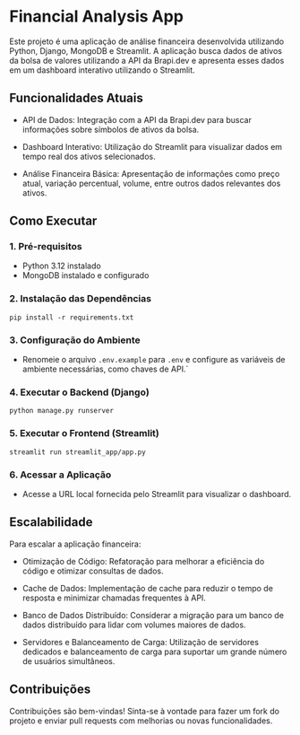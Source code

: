 # Financial Analysis App

Este projeto é uma aplicação de análise financeira desenvolvida utilizando Python, Django, MongoDB e Streamlit. A aplicação busca dados de ativos da bolsa de valores utilizando a API da Brapi.dev e apresenta esses dados em um dashboard interativo utilizando o Streamlit.

## Funcionalidades Atuais

- API de Dados: Integração com a API da Brapi.dev para buscar informações sobre símbolos de ativos da bolsa.

- Dashboard Interativo: Utilização do Streamlit para visualizar dados em tempo real dos ativos selecionados.

- Análise Financeira Básica: Apresentação de informações como preço atual, variação percentual, volume, entre outros dados relevantes dos ativos.

## Como Executar

### 1. Pré-requisitos

- Python 3.12 instalado
- MongoDB instalado e configurado

### 2. Instalação das Dependências

```text
pip install -r requirements.txt
```

### 3. Configuração do Ambiente

- Renomeie o arquivo `.env.example` para `.env` e configure as variáveis de ambiente necessárias, como chaves de API.`

### 4. Executar o Backend (Django)

```text
python manage.py runserver
```

### 5. Executar o Frontend (Streamlit)

```text
streamlit run streamlit_app/app.py
```

### 6. Acessar a Aplicação

- Acesse a URL local fornecida pelo Streamlit para visualizar o dashboard.

## Escalabilidade

Para escalar a aplicação financeira:

- Otimização de Código: Refatoração para melhorar a eficiência do código e otimizar consultas de dados.

- Cache de Dados: Implementação de cache para reduzir o tempo de resposta e minimizar chamadas frequentes à API.

- Banco de Dados Distribuído: Considerar a migração para um banco de dados distribuído para lidar com volumes maiores de dados.

- Servidores e Balanceamento de Carga: Utilização de servidores dedicados e balanceamento de carga para suportar um grande número de usuários simultâneos.

## Contribuições

Contribuições são bem-vindas! Sinta-se à vontade para fazer um fork do projeto e enviar pull requests com melhorias ou novas funcionalidades.
